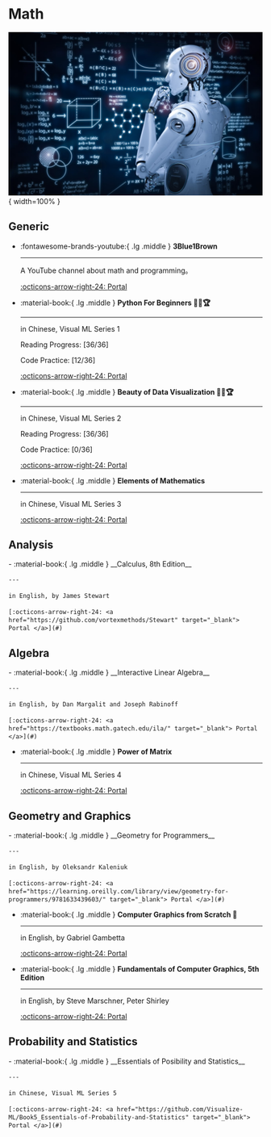 <!-- ---
comments: false
--- -->

# Math

![MATH](math.jpg){ width=100% }

## Generic

<div class="grid cards" markdown>

-   :fontawesome-brands-youtube:{ .lg .middle } __3Blue1Brown__

    ---

    A YouTube channel about math and programming。

    [:octicons-arrow-right-24: <a href="https://www.youtube.com/@3blue1brown" target="_blank"> Portal </a>](#)  

-   :material-book:{ .lg .middle } __Python For Beginners 🎯✅🏆__

    ---

    in Chinese, Visual ML Series 1

    Reading Progress: [36/36]

    Code Practice: [12/36]

    [:octicons-arrow-right-24: <a href="https://github.com/Visualize-ML/Book1_Python-For-Beginners" target="_blank"> Portal </a>](#)

-  :material-book:{ .lg .middle } __Beauty of Data Visualization 🎯✅🏆__

    ---

    in Chinese, Visual ML Series 2

    Reading Progress: [36/36]

    Code Practice: [0/36]

    [:octicons-arrow-right-24: <a href="https://github.com/Visualize-ML/Book2_Beauty-of-Data-Visualization" target="_blank"> Portal </a>](#)
    

-  :material-book:{ .lg .middle } __Elements of Mathematics__

    ---

    in Chinese, Visual ML Series 3

    [:octicons-arrow-right-24: <a href="https://github.com/Visualize-ML/Book3_Elements-of-Mathematics" target="_blank"> Portal </a>](#)

</div>

## Analysis
<div class="grid cards" markdown>
-   :material-book:{ .lg .middle } __Calculus, 8th Edition__

    ---

    in English, by James Stewart

    [:octicons-arrow-right-24: <a href="https://github.com/vortexmethods/Stewart" target="_blank"> Portal </a>](#)


</div>

## Algebra

<div class="grid cards" markdown>
-   :material-book:{ .lg .middle } __Interactive Linear Algebra__

    ---

    in English, by Dan Margalit and Joseph Rabinoff

    [:octicons-arrow-right-24: <a href="https://textbooks.math.gatech.edu/ila/" target="_blank"> Portal </a>](#)

-  :material-book:{ .lg .middle } __Power of Matrix__

    ---

    in Chinese, Visual ML Series 4

    [:octicons-arrow-right-24: <a href="https://github.com/Visualize-ML/Book4_Power-of-Matrix" target="_blank"> Portal </a>](#)

</div>

## Geometry and Graphics
<div class="grid cards" markdown>
-   :material-book:{ .lg .middle } __Geometry for Programmers__

    ---

    in English, by Oleksandr Kaleniuk

    [:octicons-arrow-right-24: <a href="https://learning.oreilly.com/library/view/geometry-for-programmers/9781633439603/" target="_blank"> Portal </a>](#)

-   :material-book:{ .lg .middle } __Computer Graphics from Scratch 🎯__

    ---

    in English, by Gabriel Gambetta

    [:octicons-arrow-right-24: <a href="https://learning.oreilly.com/library/view/computer-graphics-from/9781098128968/" target="_blank"> Portal </a>](#)

-   :material-book:{ .lg .middle } __Fundamentals of Computer Graphics, 5th Edition__

    ---

    in English, by Steve Marschner, Peter Shirley

    [:octicons-arrow-right-24: <a href="https://learning.oreilly.com/library/view/fundamentals-of-computer/9781000426359/" target="_blank"> Portal </a>](#)

</div>

## Probability and Statistics

<div class="grid cards" markdown>
-  :material-book:{ .lg .middle } __Essentials of Posibility and Statistics__

    ---

    in Chinese, Visual ML Series 5

    [:octicons-arrow-right-24: <a href="https://github.com/Visualize-ML/Book5_Essentials-of-Probability-and-Statistics" target="_blank"> Portal </a>](#)
</div>